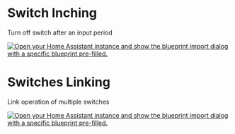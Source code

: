 # Switch Inching
Turn off switch after an input period

[![Open your Home Assistant instance and show the blueprint import dialog with a specific blueprint pre-filled.](https://my.home-assistant.io/badges/blueprint_import.svg)](https://my.home-assistant.io/redirect/blueprint_import/?blueprint_url=https%3A%2F%2Fraw.githubusercontent.com%2Fcr4zyc4t%2Fhassio-blueprints%2Fmaster%2Fswitch-inching.yaml)

# Switches Linking
Link operation of multiple switches

[![Open your Home Assistant instance and show the blueprint import dialog with a specific blueprint pre-filled.](https://my.home-assistant.io/badges/blueprint_import.svg)](https://my.home-assistant.io/redirect/blueprint_import/?blueprint_url=https%3A%2F%2Fraw.githubusercontent.com%2Fcr4zyc4t%2Fhassio-blueprints%2Fmaster%2Fswitches-link.yaml)